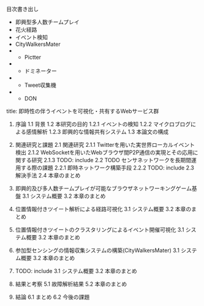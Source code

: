 目次書き出し

* 即興型多人数チームプレイ
* 花火経路
* イベント検知
* CityWalkersMater
* - Pictter
* - ドミネーター
* - Tweet収集機
* - DON

title: 即時性の伴うイベントを可視化・共有するWebサービス群
1. 序論
    1.1 背景
    1.2 本研究の目的
        1.2.1 イベントの検知
        1.2.2 マイクロブログによる感情解析
        1.2.3 即興的な情報共有システム
    1.3 本論文の構成
2. 関連研究と課題
    2.1 関連研究
        2.1.1 Twitterを用いた実世界ローカルイベント検出
        2.1.2 WebSocketを用いたWebブラウザ間P2P通信の実現とその応用に関する研究
        2.1.3 TODO: include
    2.2 TODO センサネットワークを長期間運用する際の課題
        2.2.1 即時ネットワーク構築手段
        2.2.2 TODO: include
        2.3 解決手法
        2.4 本章のまとめ

3. 即興的及び多人数チームプレイが可能なブラウザネットワーキングゲーム基盤
    3.1 システム概要
    3.2 本章のまとめ
4. 位置情報付きツイート解析による経路可視化
    3.1 システム概要
    3.2 本章のまとめ
5. 位置情報付きツイートのクラスタリングによるイベント開催可視化
    3.1 システム概要
    3.2 本章のまとめ
6. 参加型センシングの情報収集システムの構築(CityWalkersMater)
    3.1 システム概要
    3.2 本章のまとめ
5. TODO: include
    3.1 システム概要
    3.2 本章のまとめ
6. 結果と考察
    5.1 故障解析結果
    5.2 本章のまとめ
7. 結論
    6.1 まとめ
    6.2 今後の課題
